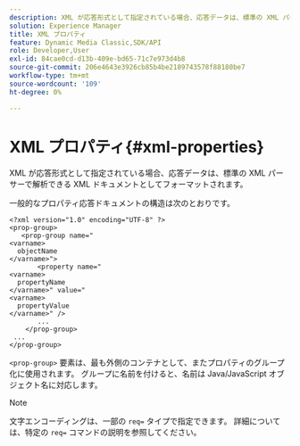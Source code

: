 ```yaml
---
description: XML が応答形式として指定されている場合、応答データは、標準の XML パーサーで解析できる XML ドキュメントとしてフォーマットされます。
solution: Experience Manager
title: XML プロパティ
feature: Dynamic Media Classic,SDK/API
role: Developer,User
exl-id: 84cae0cd-d13b-409e-bd65-71c7e973d4b8
source-git-commit: 206e4643e3926cb85b4be2189743578f88180be7
workflow-type: tm+mt
source-wordcount: '109'
ht-degree: 0%

---
```


# XML プロパティ{#xml-properties}

XML が応答形式として指定されている場合、応答データは、標準の XML パーサーで解析できる XML ドキュメントとしてフォーマットされます。

一般的なプロパティ応答ドキュメントの構造は次のとおりです。

```
<?xml version="1.0" encoding="UTF-8" ?>
<prop-group>
   <prop-group name="
<varname>
  objectName
</varname>">
       <property name="
<varname>
  propertyName
</varname>" value="
<varname>
  propertyValue
</varname>" />
       ...
    </prop-group>
 ...
</prop-group>
```

`<prop-group>` 要素は、最も外側のコンテナとして、またプロパティのグループ化に使用されます。 グループに名前を付けると、名前は Java/JavaScript オブジェクト名に対応します。

>[!NOTE]
>
>文字エンコーディングは、一部の `req=` タイプで指定できます。 詳細については、特定の `req=` コマンドの説明を参照してください。
